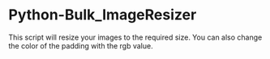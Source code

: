 # Python-Bulk_ImageResizer

This script will resize your images to the required size.
You can also change the color of the padding with the rgb value.
